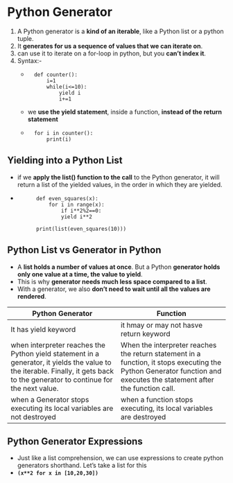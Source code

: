# Python Generator
1. A Python generator is a **kind of an iterable**, like a Python list or a python tuple. 
2. It **generates for us a sequence of values that we can iterate on**. 
3. can use it to iterate on a for-loop in python, but you **can’t index it**.
4. Syntax:-
    -       def counter():
                i=1
                while(i<=10):
                    yield i
                    i+=1
    - we **use the yield statement**, inside a function, **instead of the return statement**
    -       for i in counter():
                print(i)

## Yielding into a Python List
- if we **apply the list() function to the call** to the Python generator, it will return a list of the yielded values, in the order in which they are yielded.
-           def even_squares(x):
                for i in range(x):
                    if i**2%2==0:
                    yield i**2
            
            print(list(even_squares(10)))

## Python List vs Generator in Python
- A **list holds a number of values at once**. But a Python **generator holds only one value at a time, the value to yield**. 
- This is why **generator needs much less space compared to a list**. 
- With a generator, we also **don’t need to wait until all the values are rendered**.

| **Python Generator** | **Function** |                                                                     
| -------------------- | ------------ |                                                                 
| It has yield keyword | it hmay or may not hasve return keyword |
| when interpreter reaches the Python yield statement in a generator, it yields the value to the iterable. Finally, it gets back to the generator to continue for the next value. | When the interpreter reaches the return statement in a function, it stops executing the Python Generator function and executes the statement after the function call. |
| when a Generator stops executing its local variables are not destroyed | when a function stops executing, its local variables are destroyed |

## Python Generator Expressions
- Just like a list comprehension, we can use expressions to create python generators shorthand. Let’s take a list for this
- **`(x**2 for x in [10,20,30])`**